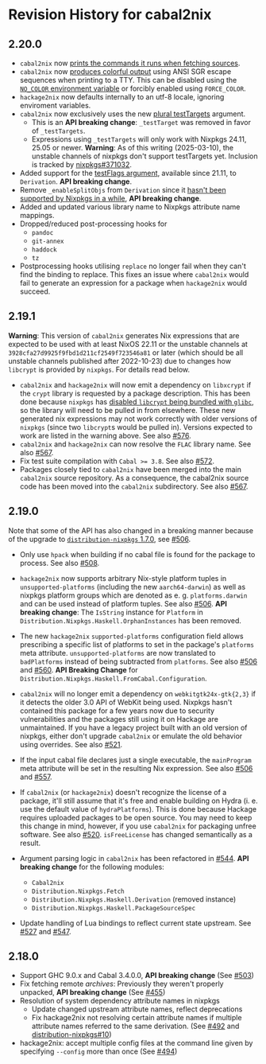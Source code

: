 # Revision History for cabal2nix

## 2.20.0

* `cabal2nix` now [prints the commands it runs when fetching sources](https://github.com/nixOS/cabal2nix/commit/5327953d299eba0b6de4e88bacf4bba9022bb5e2).
* `cabal2nix` now [produces colorful output](https://github.com/NixOS/cabal2nix/pull/636)
  using ANSI SGR escape sequences when printing to a TTY.
  This can be disabled using the [`NO_COLOR` environment variable](https://no-color.org/)
  or forcibly enabled using `FORCE_COLOR`.
* `hackage2nix` now defaults internally to an utf-8 locale, ignoring enviroment
  variables.
* `cabal2nix` now exclusively uses the new
  [plural testTargets](https://github.com/NixOS/nixpkgs/pull/306283)
  argument.
  * This is an **API breaking change**: `_testTarget` was removed in
    favor of `_testTargets`.
  * Expressions using `_testTargets` will only work with
    Nixpkgs 24.11, 25.05 or newer.
    **Warning**: As of this writing (2025-03-10), the unstable channels of
    nixpkgs don't support testTargets yet. Inclusion is tracked by
    [nixpkgs#371032](https://github.com/NixOS/nixpkgs/pull/371032).
* Added support for the [testFlags argument](https://github.com/NixOS/nixpkgs/pull/126364),
  available since 21.11, to `Derivation`. **API breaking change**.
* Remove `_enableSplitObjs` from `Derivation` since it [hasn't been
  supported by Nixpkgs in a while](https://github.com/nixOS/nixpkgs/commit/a62b24be6d650757deb8fe222763f436a53650ff),
  **API breaking change**.
* Added and updated various library name to Nixpkgs attribute name mappings.
* Dropped/reduced post-processing hooks for
  * `pandoc`
  * `git-annex`
  * `haddock`
  * `tz`
* Postprocessing hooks utilising `replace` no longer fail when they can't find
  the binding to replace. This fixes an issue where `cabal2nix` would fail to
  generate an expression for a package when `hackage2nix` would succeed.

## 2.19.1

**Warning**: This version of `cabal2nix` generates Nix expressions that
are expected to be used with at least NixOS 22.11 or the unstable
channels at `3928cfa27d9925f9fbd1d211cf2549f723546a81` or later (which
should be all unstable channels published after 2022-10-23) due to changes
how `libcrypt` is provided by `nixpkgs`. For details read below.

* `cabal2nix` and `hackage2nix` will now emit a dependency on `libxcrypt`
  if the `crypt` library is requested by a package description. This has
  been done because `nixpkgs` has
  [disabled `libcrypt` being bundled with `glibc`](https://github.com/NixOS/nixpkgs/pull/181764),
  so the library will need to be pulled in from elsewhere.
  These new generated nix expressions may not work correctly with older
  versions of `nixpkgs` (since two `libcrypt`s would be pulled in).
  Versions expected to work are listed in the warning above.
  See also [#576](https://github.com/NixOS/cabal2nix/pull/576).
* `cabal2nix` and `hackage2nix` can now resolve the `FLAC` library name.
  See also [#567](https://github.com/NixOS/cabal2nix/pull/567).
* Fix test suite compilation with `Cabal >= 3.8`.
  See also [#572](https://github.com/NixOS/cabal2nix/pull/572).
* Packages closely tied to `cabal2nix` have been merged into the main
  `cabal2nix` source repository. As a consequence, the cabal2nix source
  code has been moved into the `cabal2nix` subdirectory.
  See also [#567](https://github.com/NixOS/cabal2nix/pull/567).

## 2.19.0

Note that some of the API has also changed in a breaking
manner because of the upgrade to [`distribution-nixpkgs`
1.7.0](https://github.com/nixos/distribution-nixpkgs/blob/v1.7.0/CHANGELOG.md#170),
see [#506](https://github.com/NixOS/cabal2nix/pull/506).

* Only use `hpack` when building if no cabal file is found
  for the package to process.
  See also [#508](https://github.com/NixOS/cabal2nix/pull/508).
* `hackage2nix` now supports arbitrary Nix-style platform tuples
  in `unsupported-platforms` (including the new `aarch64-darwin`) as
  well as nixpkgs platform groups which are denoted as e. g.
  `platforms.darwin` and can be used instead of platform tuples.
  See also [#506](https://github.com/NixOS/cabal2nix/pull/506).
  **API breaking change**: The `IsString` instance for `Platform` in
  `Distribution.Nixpkgs.Haskell.OrphanInstances` has been removed.
* The new `hackage2nix` `supported-platforms` configuration field
  allows prescribing a specific list of platforms to set in the
  package's `platforms` meta attribute. `unsupported-platforms`
  are now translated to `badPlatforms` instead of being subtracted
  from `platforms`.
  See also [#506](https://github.com/NixOS/cabal2nix/pull/506)
  and [#560](https://github.com/NixOS/cabal2nix/pull/560).
  **API Breaking Change** for
  `Distribution.Nixpkgs.Haskell.FromCabal.Configuration`.
* `cabal2nix` will no longer emit a dependency on `webkitgtk24x-gtk{2,3}`
  if it detects the older 3.0 API of WebKit being used. Nixpkgs hasn't
  contained this package for a few years now due to security
  vulnerabilities and the packages still using it on Hackage are
  unmaintained. If you have a legacy project built with an old
  version of nixpkgs, either don't upgrade `cabal2nix` or emulate
  the old behavior using overrides.
  See also [#521](https://github.com/NixOS/cabal2nix/pull/521).
* If the input cabal file declares just a single executable, the `mainProgram`
  meta attribute will be set in the resulting Nix expression.
  See also [#506](https://github.com/NixOS/cabal2nix/pull/506) and
  [#557](https://github.com/NixOS/cabal2nix/pull/557).
* If `cabal2nix` (or `hackage2nix`) doesn't recognize the license
  of a package, it'll still assume that it's free and enable building
  on Hydra (i. e. use the default value of `hydraPlatforms`).
  This is done because Hackage requires uploaded packages to
  be open source. You may need to keep this change in mind,
  however, if you use `cabal2nix` for packaging unfree
  software. See also [#520](https://github.com/NixOS/cabal2nix/pull/520).
  `isFreeLicense` has changed semantically as a result.
* Argument parsing logic in `cabal2nix` has been refactored
  in [#544](https://github.com/NixOS/cabal2nix/pull/544).
  **API breaking change** for the following modules:
  
  * `Cabal2nix`
  * `Distribution.Nixpkgs.Fetch`
  * `Distribution.Nixpkgs.Haskell.Derivation` (removed instance)
  * `Distribution.Nixpkgs.Haskell.PackageSourceSpec`
* Update handling of Lua bindings to reflect current state upstream.
  See [#527](https://github.com/NixOS/cabal2nix/pull/527) and
  [#547](https://github.com/NixOS/cabal2nix/pull/547).

## 2.18.0

* Support GHC 9.0.x and Cabal 3.4.0.0,
  **API breaking change**
  (See [#503](https://github.com/NixOS/cabal2nix/pull/503))
* Fix fetching remote _archives_: Previously they weren't properly
  unpacked, **API breaking change**
  (See [#455](https://github.com/NixOS/cabal2nix/pull/455))
* Resolution of system dependency attribute names in nixpkgs
  * Update changed upstream attribute names, reflect deprecations
  * Fix hackage2nix not resolving certain attribute names if multiple
    attribute names referred to the same derivation.
    (See [#492](https://github.com/NixOS/cabal2nix/pull/492) and
    [distribution-nixpkgs#10](https://github.com/NixOS/distribution-nixpkgs/pull/10))
* hackage2nix: accept multiple config files at the command
  line given by specifying `--config` more than once
  (See [#494](https://github.com/NixOS/cabal2nix/pull/494))

